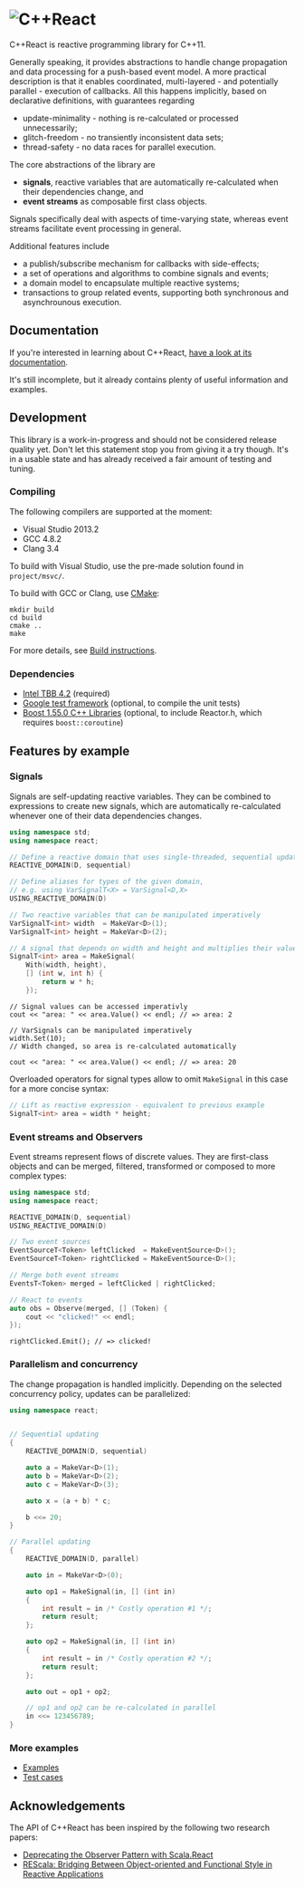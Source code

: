 # ![C++React](http://schlangster.github.io/cpp.react//media/logo_banner3.png)

C++React is reactive programming library for C++11.

Generally speaking, it provides abstractions to handle change propagation and data processing for a push-based event model.
A more practical description is that it enables coordinated, multi-layered - and potentially parallel - execution of callbacks.
All this happens implicitly, based on declarative definitions, with guarantees regarding

- update-minimality - nothing is re-calculated or processed unnecessarily;
- glitch-freedom - no transiently inconsistent data sets;
- thread-safety - no data races for parallel execution.

The core abstractions of the library are

- **signals**, reactive variables that are automatically re-calculated when their dependencies change, and
- **event streams** as composable first class objects.

Signals specifically deal with aspects of time-varying state, whereas event streams facilitate event processing in general.

Additional features include

- a publish/subscribe mechanism for callbacks with side-effects;
- a set of operations and algorithms to combine signals and events;
- a domain model to encapsulate multiple reactive systems;
- transactions to group related events, supporting both synchronous and asynchrounous execution.


## Documentation

If you're interested in learning about C++React, [have a look at its documentation](http://schlangster.github.io/cpp.react/).

It's still incomplete, but it already contains plenty of useful information and examples.


## Development

This library is a work-in-progress and should not be considered release quality yet.
Don't let this statement stop you from giving it a try though.
It's in a usable state and has already received a fair amount of testing and tuning.


### Compiling

The following compilers are supported at the moment:

* Visual Studio 2013.2
* GCC 4.8.2
* Clang 3.4

To build with Visual Studio, use the pre-made solution found in `project/msvc/`.

To build with GCC or Clang, use [CMake](http://www.cmake.org/):
```
mkdir build
cd build
cmake ..
make
```

For more details, see [Build instructions](https://github.com/schlangster/cpp.react/wiki/Build-instructions).


### Dependencies

* [Intel TBB 4.2](https://www.threadingbuildingblocks.org/) (required)
* [Google test framework](https://code.google.com/p/googletest/) (optional, to compile the unit tests)
* [Boost 1.55.0 C++ Libraries](http://www.boost.org/) (optional, to include Reactor.h, which requires `boost::coroutine`)


## Features by example

### Signals

Signals are self-updating reactive variables.
They can be combined to expressions to create new signals, which are automatically re-calculated whenever one of their data dependencies changes.

```C++
using namespace std;
using namespace react;

// Define a reactive domain that uses single-threaded, sequential updating
REACTIVE_DOMAIN(D, sequential)

// Define aliases for types of the given domain,
// e.g. using VarSignalT<X> = VarSignal<D,X>
USING_REACTIVE_DOMAIN(D)

// Two reactive variables that can be manipulated imperatively
VarSignalT<int> width  = MakeVar<D>(1);
VarSignalT<int> height = MakeVar<D>(2);

// A signal that depends on width and height and multiplies their values
SignalT<int> area = MakeSignal(
    With(width, height),
    [] (int w, int h) {
        return w * h;
    });
```
```
// Signal values can be accessed imperativly
cout << "area: " << area.Value() << endl; // => area: 2

// VarSignals can be manipulated imperatively
width.Set(10);
// Width changed, so area is re-calculated automatically

cout << "area: " << area.Value() << endl; // => area: 20
```

Overloaded operators for signal types allow to omit `MakeSignal` in this case for a more concise syntax:
```C++
// Lift as reactive expression - equivalent to previous example
SignalT<int> area = width * height;
```

### Event streams and Observers

Event streams represent flows of discrete values. They are first-class objects and can be merged, filtered, transformed or composed to more complex types:

```C++
using namespace std;
using namespace react;

REACTIVE_DOMAIN(D, sequential)
USING_REACTIVE_DOMAIN(D)

// Two event sources
EventSourceT<Token> leftClicked  = MakeEventSource<D>();
EventSourceT<Token> rightClicked = MakeEventSource<D>();

// Merge both event streams
EventsT<Token> merged = leftClicked | rightClicked;

// React to events
auto obs = Observe(merged, [] (Token) {
    cout << "clicked!" << endl;
});
```
```
rightClicked.Emit(); // => clicked!
```

### Parallelism and concurrency

The change propagation is handled implicitly.
Depending on the selected concurrency policy, updates can be parallelized:

```C++
using namespace react;


// Sequential updating
{
    REACTIVE_DOMAIN(D, sequential)

    auto a = MakeVar<D>(1);
    auto b = MakeVar<D>(2);
    auto c = MakeVar<D>(3);

    auto x = (a + b) * c;

    b <<= 20;
}

// Parallel updating
{
    REACTIVE_DOMAIN(D, parallel)

    auto in = MakeVar<D>(0);

    auto op1 = MakeSignal(in, [] (int in)
    {
        int result = in /* Costly operation #1 */;
        return result;
    };

    auto op2 = MakeSignal(in, [] (int in)
    {
        int result = in /* Costly operation #2 */;
        return result;
    };

    auto out = op1 + op2;

    // op1 and op2 can be re-calculated in parallel
    in <<= 123456789;
}
```

### More examples

* [Examples](https://github.com/schlangster/cpp.react/tree/master/examples/src)
* [Test cases](https://github.com/schlangster/cpp.react/tree/master/tests/src)

## Acknowledgements

The API of C++React has been inspired by the following two research papers:

* [Deprecating the Observer Pattern with Scala.React](http://infoscience.epfl.ch/record/176887/files/DeprecatingObservers2012.pdf)
* [REScala: Bridging Between Object-oriented and Functional Style in Reactive Applications](http://www.stg.tu-darmstadt.de/media/st/research/rescala_folder/REScala-Bridging-The-Gap-Between-Object-Oriented-And-Functional-Style-In-Reactive-Applications.pdf)
